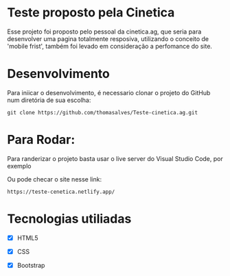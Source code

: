 # Teste proposto pela Cinetica

Esse projeto foi proposto pelo pessoal da cinetica.ag, que seria para desenvolver uma pagina totalmente resposiva, utilizando o conceito de 'mobile frist', também foi levado em consideração a perfomance do site.

# Desenvolvimento

Para iniicar o desenvolvimento, é necessario clonar o projeto do GitHub num diretória de sua escolha:

    git clone https://github.com/thomasalves/Teste-cinetica.ag.git

# Para Rodar:

Para randerizar o projeto basta usar o live server do Visual Studio Code, por exemplo

Ou pode checar o site nesse link:

    https://teste-cenetica.netlify.app/

# Tecnologias utiliadas

- [x] HTML5
- [x] CSS
- [X] Bootstrap


